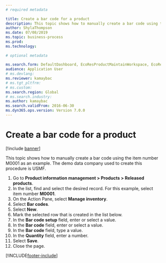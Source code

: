 ```yaml
--- 
# required metadata 
 
title: Create a bar code for a product
description: This topic shows how to manually create a bar code using the item number M0001 as an example. 
author: ShylaThompson
ms.date: 07/08/2019
ms.topic: business-process 
ms.prod:  
ms.technology:  
 
# optional metadata 
 
ms.search.form: DefaultDashboard, EcoResProductMaintainWorkspace, EcoResProductOpenCasesFormPart, EcoResProductDetailsExtended, InventItemBarcode, InventItemBarcodeLookup   
audience: Application User 
# ms.devlang:  
ms.reviewer: kamaybac
# ms.tgt_pltfrm:  
# ms.custom:  
ms.search.region: Global
# ms.search.industry: 
ms.author: kamaybac
ms.search.validFrom: 2016-06-30 
ms.dyn365.ops.version: Version 7.0.0 
---
```

# Create a bar code for a product

[!include [banner](../../includes/banner.md)]

This topic shows how to manually create a bar code using the item number M0001 as an example. The demo data company used to create this procedure is USMF.

1. Go to **Product information management \> Products \> Released products**.
1. In the list, find and select the desired record. For this example, select item number **M0001**.
1. On the Action Pane, select **Manage inventory**.
1. Select **Bar codes**.
1. Select **New**.
1. Mark the selected row that is created in the list below.
1. In the **Bar code setup** field, enter or select a value.
1. In the **Bar code** field, enter or select a value.
1. In the **Bar code** field, type a value.  
1. In the **Quantity** field, enter a number.
1. Select **Save**.
1. Close the page. 



[!INCLUDE[footer-include](../../../includes/footer-banner.md)]